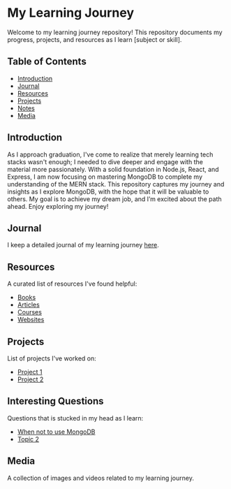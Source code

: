 # My Learning Journey

Welcome to my learning journey repository! This repository documents my progress, projects, and resources as I learn [subject or skill]. 

## Table of Contents

- [Introduction](#introduction)
- [Journal](#journal)
- [Resources](#resources)
- [Projects](#projects)
- [Notes](#notes)
- [Media](#media)

## Introduction

As I approach graduation, I've come to realize that merely learning tech stacks wasn't enough; I needed to dive deeper and engage with the material more passionately. With a solid foundation in Node.js, React, and Express, I am now focusing on mastering MongoDB to complete my understanding of the MERN stack. This repository captures my journey and insights as I explore MongoDB, with the hope that it will be valuable to others. My goal is to achieve my dream job, and I’m excited about the path ahead. Enjoy exploring my journey!


## Journal

I keep a detailed journal of my learning journey [here](JOURNAL.md).

## Resources

A curated list of resources I've found helpful:

- [Books](resources/books.md)
- [Articles](resources/articles.md)
- [Courses](resources/courses.md)
- [Websites](resources/websites.md)

## Projects

List of projects I've worked on:

- [Project 1](https://www.inconceptlabs.com/blog/when-not-to-use-mongodb)
- [Project 2](projects/project2/)

## Interesting Questions

Questions that is stucked in my head as I learn:

- [When not to use MongoDB](notes/topic1.md)
- [Topic 2](notes/topic2.md)

## Media

A collection of images and videos related to my learning journey.
